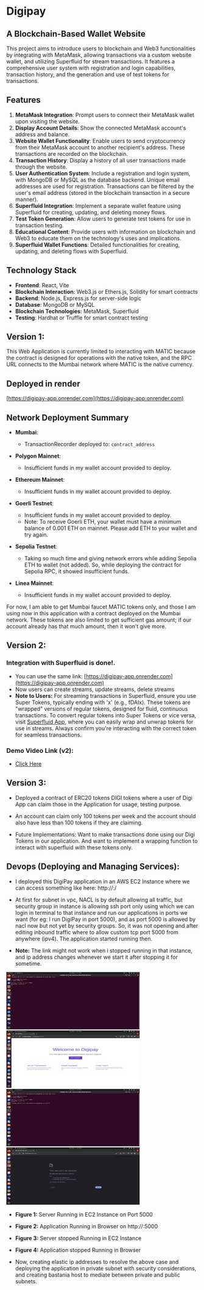 # Digipay

## A Blockchain-Based Wallet Website

This project aims to introduce users to blockchain and Web3 functionalities by integrating with MetaMask, allowing transactions via a custom website wallet, and utilizing Superfluid for stream transactions. It features a comprehensive user system with registration and login capabilities, transaction history, and the generation and use of test tokens for transactions.

## Features

1. **MetaMask Integration**: Prompt users to connect their MetaMask wallet upon visiting the website.
2. **Display Account Details**: Show the connected MetaMask account's address and balance.
3. **Website Wallet Functionality**: Enable users to send cryptocurrency from their MetaMask account to another recipient's address. These transactions are recorded on the blockchain.
4. **Transaction History**: Display a history of all user transactions made through the website.
5. **User Authentication System**: Include a registration and login system, with MongoDB or MySQL as the database backend. Unique email addresses are used for registration. Transactions can be filtered by the user's email address (stored in the blockchain transaction in a secure manner).
6. **Superfluid Integration**: Implement a separate wallet feature using Superfluid for creating, updating, and deleting money flows.
7. **Test Token Generation**: Allow users to generate test tokens for use in transaction testing.
8. **Educational Content**: Provide users with information on blockchain and Web3 to educate them on the technology's uses and implications.
9. **Superfluid Wallet Functions**: Detailed functionalities for creating, updating, and deleting flows with Superfluid.

## Technology Stack

- **Frontend**: React, Vite
- **Blockchain Interaction**: Web3.js or Ethers.js, Solidity for smart contracts
- **Backend**: Node.js, Express.js for server-side logic
- **Database**: MongoDB or MySQL
- **Blockchain Technologies**: MetaMask, Superfluid
- **Testing**: Hardhat or Truffle for smart contract testing

## Version 1:

This Web Application is currently limited to interacting with MATIC because the contract is designed for operations with the native token, and the RPC URL connects to the Mumbai network where MATIC is the native currency.

## Deployed in render

[https://digipay-app.onrender.com](https://digipay-app.onrender.com)

## Network Deployment Summary

- **Mumbai**:

  - TransactionRecorder deployed to: `contract_address`
- **Polygon Mainnet**:

  - Insufficient funds in my wallet account provided to deploy.
- **Ethereum Mainnet**:

  - Insufficient funds in my wallet account provided to deploy.
- **Goerli Testnet**:

  - Insufficient funds in my wallet account provided to deploy.
  - Note: To receive Goerli ETH, your wallet must have a minimum balance of 0.001 ETH on mainnet. Please add ETH to your wallet and try again.
- **Sepolia Testnet**:

  - Taking so much time and giving network errors while adding Sepolia ETH to wallet (not added). So, while deploying the contract for Sepolia RPC, it showed insufficient funds.
- **Linea Mainnet**:

  - Insufficient funds in my wallet account provided to deploy.

For now, I am able to get Mumbai faucet MATIC tokens only, and those I am using now in this application with a contract deployed on the Mumbai network. These tokens are also limited to get sufficient gas amount; if our account already has that much amount, then it won’t give more.

## Version 2:

### Integration with Superfluid is done!.

- You can use the same link: [https://digipay-app.onrender.com](https://digipay-app.onrender.com)
- Now users can create streams, update streams, delete streams
- **Note to Users:** For streaming transactions in Superfluid, ensure you use Super Tokens, typically ending with 'x' (e.g., fDAIx). These tokens are "wrapped" versions of regular tokens, designed for fluid, continuous transactions. To convert regular tokens into Super Tokens or vice versa, visit [Superfluid App](https://app.superfluid.finance/), where you can easily wrap and unwrap tokens for use in streams. Always confirm you're interacting with the correct token for seamless transactions.

### Demo Video Link (v2):

- [Click Here](https://drive.google.com/file/d/1Qd6dz5NZS1ayRQt6LF4xotTaXZbnT_e8/view?usp=drivesdk)

## Version 3:

- Deployed a contract of ERC20 tokens DIGI tokens where a user of Digi App can claim those in the Application for usage, testing purpose. 

- An account can claim only 100 tokens per week and the account should also have less than 100 tokens if they are claiming.

- Future Implementations: Want to make transactions done using our Digi Tokens in our application. And want to implement a wrapping function to interact with superfluid with these tokens only.


## Devops (Deploying and Managing Services):

- I deployed this DigiPay application in an AWS EC2 Instance where we can access something like here: http://<instance-public-address>:<port>/

- At first for subnet in vpc, NACL is by default allowing all traffic, but security group in instance is allowing ssh port only using which we can login in terminal to that instance and run our applications in ports we want (for eg: I run DigiPay in port 5000), and as port 5000 is allowed by nacl now but not yet by security groups. So, it was not opening and after editing inbound traffic where to allow custom tcp port 5000 from anywhere (ipv4). The application started running then. 

- **Note:** The link might not work when i stopped running in that instance, and ip address changes whenever we start it after stopping it for sometime.

<img src="./readme-images/server-run.png" alt="Server Running" width="350" height="150">
<img src="./readme-images/application-run.png" alt="Application Running" width="350" height="150">
<img src="./readme-images/server-stop.png" alt="Server Stopped" width="350" height="150">
<img src="./readme-images/application-stop.png" alt="Application Stopped" width="350" height="150">


- **Figure 1:** Server Running in EC2 Instance on Port 5000
- **Figure 2:** Application Running in Browser on  http://<instance-public-ip-address>:5000
- **Figure 3:** Server stopped Running in EC2 Instance
- **Figure 4:** Application stopped Running in Browser

- Now, creating elastic ip addresses to resolve the above case and deploying the application in private subnet with security considerations, and creating bastania host to mediate between private and public subnets.